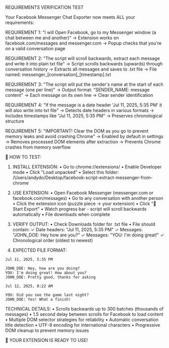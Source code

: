 REQUIREMENTS VERIFICATION TEST

Your Facebook Messenger Chat Exporter now meets ALL your requirements:

 REQUIREMENT 1: "I will Open Facebook, go to my Messenger window (a chat between me and another)"
   → Extension works on facebook.com/messages and messenger.com
   → Popup checks that you're on a valid conversation page

 REQUIREMENT 2: "The script will scroll backwards, extract each message and write it into plain txt file"
   → Script scrolls backwards (upwards) through conversation history
   → Extracts all messages and saves to .txt file
   → File named: messenger_[conversation]_[timestamp].txt

 REQUIREMENT 3: "The script will put the sender's name at the start of each message (one per line)"
   → Output format: "SENDER_NAME: message content"
   → Each message on its own line
   → Clear sender identification

 REQUIREMENT 4: "If the message is a date header 'Jul 11, 2025, 5:35 PM' it will also write into txt file"
   → Detects date headers in various formats
   → Includes timestamps like "Jul 11, 2025, 5:35 PM"
   → Preserves chronological structure

 REQUIREMENT 5: "IMPORTANT! Clear the DOM as you go to prevent memory leaks and avoid crashing Chrome"
   → Enabled by default in settings
   → Removes processed DOM elements after extraction
   → Prevents Chrome crashes from memory overflow

🔧 HOW TO TEST:

1. INSTALL EXTENSION:
   • Go to chrome://extensions/
   • Enable Developer mode
   • Click "Load unpacked"
   • Select this folder: /Users/andydo/Desktop/facebook-script-extract-messenger-from-chrome

2. USE EXTENSION:
   • Open Facebook Messenger (messenger.com or facebook.com/messages)
   • Go to any conversation with another person
   • Click the extension icon (puzzle piece → your extension)
   • Click "🚀 Start Export"
   • Watch progress bar - script will scroll backwards automatically
   • File downloads when complete

3. VERIFY OUTPUT:
   • Check Downloads folder for .txt file
   • File should contain:
     ✓ Date headers: "Jul 11, 2025, 5:35 PM"
     ✓ Messages: "JOHN_DOE: Hey how are you?"
     ✓ Messages: "YOU: I'm doing great!"
     ✓ Chronological order (oldest to newest)

4. EXPECTED FILE FORMAT:
```
Jul 11, 2025, 5:35 PM

JOHN_DOE: Hey, how are you doing?
YOU: I'm doing great! How about you?
JOHN_DOE: Pretty good, thanks for asking

Jul 12, 2025, 8:22 AM

YOU: Did you see the game last night?
JOHN_DOE: Yes! What a finish!
```

TECHNICAL DETAILS:
• Scrolls backwards up to 300 batches (thousands of messages)
• 1.5 second delay between scrolls for Facebook to load content
• Multiple DOM selector strategies for reliability
• Automatic conversation title detection
• UTF-8 encoding for international characters
• Progressive DOM cleanup to prevent memory issues

🚀 YOUR EXTENSION IS READY TO USE!
